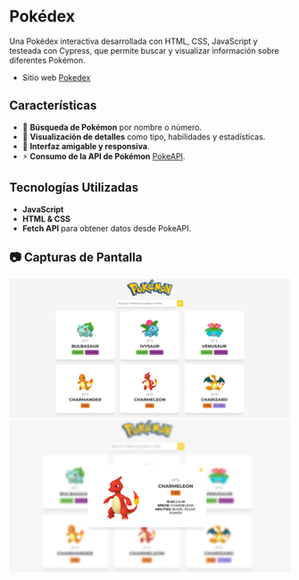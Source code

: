 # Pokédex 

Una Pokédex interactiva desarrollada con HTML, CSS, JavaScript y testeada con Cypress, que permite buscar y visualizar información sobre diferentes Pokémon.

- Sitio web [Pokedex](https://pokedex-zeta-khaki-84.vercel.app/)

## Características
- 🔎 **Búsqueda de Pokémon** por nombre o número.
- 📜 **Visualización de detalles** como tipo, habilidades y estadísticas.
- 🎨 **Interfaz amigable y responsiva**.
- ⚡ **Consumo de la API de Pokémon** [PokeAPI](https://pokeapi.co/).

##  Tecnologías Utilizadas
- **JavaScript**
- **HTML & CSS**
- **Fetch API** para obtener datos desde PokeAPI.

## 📷 Capturas de Pantalla

![Pokedex web](src/images/Pokedex-1.png)
![Pokemon details](src/images/pokedex-2.png)

